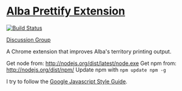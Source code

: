 [Alba Prettify Extension](https://chrome.google.com/webstore/detail/alba-prettify/bclfehbjcncmedmofkfadkaobjjjmcme)
=============
[![Build Status](https://travis-ci.org/WhiteHalmos/alba-prettify.svg?branch=master)](https://travis-ci.org/WhiteHalmos/alba-prettify)

[Discussion Group](https://groups.google.com/forum/#!forum/alba-prettify)

A Chrome extension that improves Alba's territory printing output.

Get node from: http://nodejs.org/dist/latest/node.exe
Get npm from: http://nodejs.org/dist/npm/
Update npm with `npm update npm -g`

I try to follow the [Google Javascript Style Guide](https://google-styleguide.googlecode.com/svn/trunk/javascriptguide.xml).

